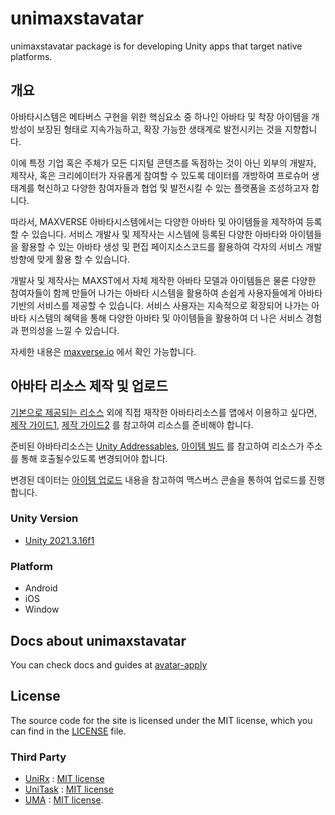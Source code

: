 # unimaxstavatar

unimaxstavatar package is for developing Unity apps that target native platforms.

## 개요

아바타시스템은 메타버스 구현을 위한 핵심요소 중 하나인 아바타 및 착장 아이템을 개방성이 보장된 형태로 지속가능하고, 확장 가능한 생태계로 발전시키는 것을 지향합니다.

이에 특정 기업 혹은 주체가 모든 디지털 콘텐츠를 독점하는 것이 아닌 외부의 개발자, 제작사, 혹은 크리에이터가 자유롭게 참여할 수 있도록 데이터를 개방하여 프로슈머 생태계를 혁신하고 다양한 참여자들과 협업 및 발전시킬 수 있는 플랫폼을 조성하고자 합니다.

따라서, MAXVERSE 아바타시스템에서는 다양한 아바타 및 아이템들을 제작하여 등록할 수 있습니다. 서비스 개발사 및 제작사는 시스템에 등록된 다양한 아바타와 아이템들을 활용할 수 있는 아바타 생성 및 편집 페이지소스코드를 활용하여 각자의 서비스 개발 방향에 맞게 활용 할 수 있습니다.

개발사 및 제작사는 MAXST에서 자체 제작한 아바타 모델과 아이템들은 물론 다양한 참여자들이 함께 만들어 나가는 아바타 시스템을 활용하여 손쉽게 사용자들에게 아바타 기반의 서비스를 제공할 수 있습니다. 서비스 사용자는 지속적으로 확장되어 나가는 아바타 시스템의 혜택을 통해 다양한 아바타 및 아이템들을 활용하여 더 나은 서비스 경험과 편의성을 느낄 수 있습니다.

자세한 내용은 [maxverse.io](https://doc.maxverse.io/avatar) 에서 확인 가능합니다.

## 아바타 리소스 제작 및 업로드  

[기본으로 제공되는 리소스](https://doc.maxverse.io/avatar-getting-started) 외에 직접 재작한  아바타리소스를 앱에서 이용하고 싶다면, [제작 가이드1](https://doc.maxverse.io/avatar-modeling), [제작 가이드2](https://doc.maxverse.io/avatar-create-item) 를 참고하여 리소스를 준비해야 합니다.  

준비된 아바타리소스는 [Unity Addressables](https://docs.unity3d.com/Manual/com.unity.addressables.html), [아이템 빌드](https://doc.maxverse.io/avatar-build-item) 를 참고하여 리소스가 주소를 통해 호출될수있도록 변경되어야 합니다.  

변경된 데이터는 [아이템 업로드](https://doc.maxverse.io/avatar-upload-item) 내용을 참고하여 맥스버스 콘솔을 통하여 업로드를 진행합니다. 

### Unity Version
* [Unity 2021.3.16f1](https://unity.com/releases/editor/whats-new/2021.3.16)

### Platform
* Android
* iOS
* Window

## Docs about unimaxstavatar
You can check docs and guides at [avatar-apply](https://doc.maxverse.io/avatar-apply)

## License
The source code for the site is licensed under the MIT license, which you can find in the [LICENSE](https://github.com/maxstdev/unimaxstavatar/blob/main/LICENSE) file.

### Third Party
* [UniRx](https://github.com/neuecc/UniRx.git) : [MIT license](https://github.com/neuecc/UniRx/blob/master/LICENSE)
* [UniTask](https://github.com/Cysharp/UniTask.git) : [MIT license](https://github.com/Cysharp/UniTask/blob/master/LICENSE)
* [UMA](https://github.com/umasteeringgroup/UMA.git) : [MIT license](https://github.com/umasteeringgroup/UMA/blob/master/LICENSE).
